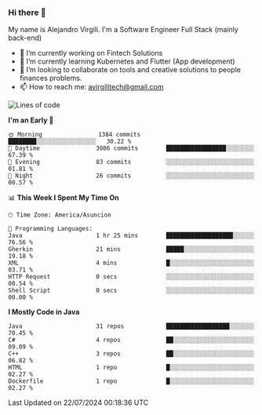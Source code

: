 ### Hi there 👋

My name is Alejandro Virgili. I'm a Software Engineer Full Stack (mainly back-end)


- 🔭 I’m currently working on Fintech Solutions
- 🌱 I’m currently learning Kubernetes and Flutter (App development)
- 👯 I’m looking to collaborate on tools and creative solutions to people finances problems.
- 📫 How to reach me: avirgilitech@gmail.com
  
<!--START_SECTION:waka-->
![Lines of code](https://img.shields.io/badge/From%20Hello%20World%20I%27ve%20Written-526.7%20thousand%20lines%20of%20code-blue)

**I'm an Early 🐤** 

```text
🌞 Morning                1384 commits        ████████░░░░░░░░░░░░░░░░░   30.22 % 
🌆 Daytime                3086 commits        █████████████████░░░░░░░░   67.39 % 
🌃 Evening                83 commits          ░░░░░░░░░░░░░░░░░░░░░░░░░   01.81 % 
🌙 Night                  26 commits          ░░░░░░░░░░░░░░░░░░░░░░░░░   00.57 % 
```


📊 **This Week I Spent My Time On** 

```text
🕑︎ Time Zone: America/Asuncion

💬 Programming Languages: 
Java                     1 hr 25 mins        ███████████████████░░░░░░   76.56 % 
Gherkin                  21 mins             █████░░░░░░░░░░░░░░░░░░░░   19.18 % 
XML                      4 mins              █░░░░░░░░░░░░░░░░░░░░░░░░   03.71 % 
HTTP Request             0 secs              ░░░░░░░░░░░░░░░░░░░░░░░░░   00.54 % 
Shell Script             0 secs              ░░░░░░░░░░░░░░░░░░░░░░░░░   00.00 % 
```

**I Mostly Code in Java** 

```text
Java                     31 repos            ██████████████████░░░░░░░   70.45 % 
C#                       4 repos             ██░░░░░░░░░░░░░░░░░░░░░░░   09.09 % 
C++                      3 repos             ██░░░░░░░░░░░░░░░░░░░░░░░   06.82 % 
HTML                     1 repo              █░░░░░░░░░░░░░░░░░░░░░░░░   02.27 % 
Dockerfile               1 repo              █░░░░░░░░░░░░░░░░░░░░░░░░   02.27 % 
```




 Last Updated on 22/07/2024 00:18:36 UTC
<!--END_SECTION:waka-->
